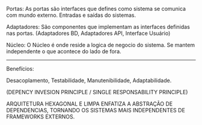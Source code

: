 Portas: As portas são interfaces que defines como sistema se comunica com mundo externo.
Entradas e saídas do sistemas.

Adaptadores: São componentes que implementam as interfaces definidas nas portas. (Adaptadores BD, Adaptadores API, Interface Usuário)

Núcleo: O Núcleo é onde reside a logica de negocio do sistema. Se mantem independente o que acontece do lado de fora.

-------------------------------------------------------------

Benefícios:

Desacoplamento, Testabilidade, Manutenibilidade, Adaptabilidade.

(DEPENCY INVESION PRINCIPLE / SINGLE RESPONSABILITY PRINCIPLE)

ARQUITETURA HEXAGONAL E LIMPA ENFATIZA A ABSTRAÇÃO DE DEPENDENCIAS, TORNANDO OS SISTEMAS MAIS INDEPENDENTES DE FRAMEWORKS EXTERNOS.
